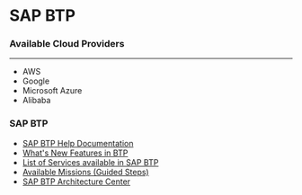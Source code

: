 # SAP BTP


### Available Cloud Providers
--------
* AWS
* Google
* Microsoft Azure
* Alibaba


### SAP BTP 

* [SAP BTP Help Documentation](https://help.sap.com/docs/btp)
* [What's New Features in BTP](https://help.sap.com/whats-new/cf0cb2cb149647329b5d02aa96303f56)
* [List of Services available in SAP BTP](https://discovery-center.cloud.sap/viewServices)
* [Available Missions (Guided Steps)](https://discovery-center.cloud.sap/missionCatalog/)
* [SAP BTP Architecture Center](https://architecture.learning.sap.com/)
